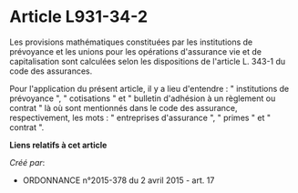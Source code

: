 # Article L931-34-2

Les provisions mathématiques constituées par les institutions de prévoyance et les unions pour les opérations d'assurance vie
et de capitalisation sont calculées selon les dispositions de l'article L. 343-1 du code des assurances. 

Pour l'application du présent article, il y a lieu d'entendre :  "   institutions de prévoyance ", " cotisations " et "
bulletin d'adhésion à un règlement ou contrat " là où sont mentionnés dans le code des assurance, respectivement, les mots :
" entreprises d'assurance ", " primes " et " contrat ".

**Liens relatifs à cet article**

_Créé par_:

  - ORDONNANCE n°2015-378 du 2 avril 2015 - art. 17
